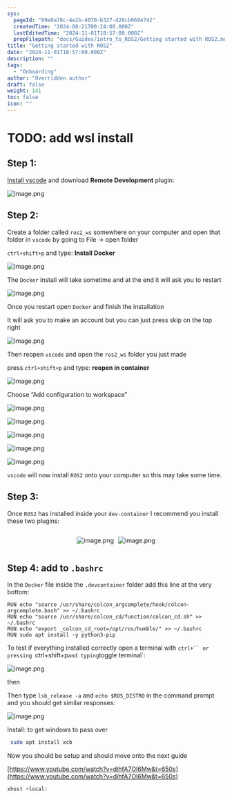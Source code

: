 ```yaml
---
sys:
  pageId: "89e0a78c-4e2b-4070-b327-d28cb0694742"
  createdTime: "2024-08-21T00:24:00.000Z"
  lastEditedTime: "2024-11-01T18:57:00.000Z"
  propFilepath: "docs/Guides/intro_to_ROS2/Getting started with ROS2.md"
title: "Getting started with ROS2"
date: "2024-11-01T18:57:00.000Z"
description: ""
tags:
  - "Onboarding"
author: "Overridden author"
draft: false
weight: 141
toc: false
icon: ""
---
```


# TODO: add wsl install

## Step 1:

[Install vscode](https://code.visualstudio.com/download) and download **Remote Development** plugin:

![image.png](https://prod-files-secure.s3.us-west-2.amazonaws.com/d518164a-d88e-44d1-a4ee-3adb3bd8bce0/efb52993-1881-4a40-b95e-6f020334f022/image.png?X-Amz-Algorithm=AWS4-HMAC-SHA256&X-Amz-Content-Sha256=UNSIGNED-PAYLOAD&X-Amz-Credential=ASIAZI2LB466WOSIULVG%2F20250213%2Fus-west-2%2Fs3%2Faws4_request&X-Amz-Date=20250213T150825Z&X-Amz-Expires=3600&X-Amz-Security-Token=IQoJb3JpZ2luX2VjEO3%2F%2F%2F%2F%2F%2F%2F%2F%2F%2FwEaCXVzLXdlc3QtMiJHMEUCIQDDhdE%2BWB6lRfhkQNiSZSWN8%2FvdDORKtDSRpeKiW1w5dQIgcTrCfwEakIL%2BDcW60Kjd5uOumsuVNLCk61%2FAOUT7p2wq%2FwMIFhAAGgw2Mzc0MjMxODM4MDUiDDd52%2Fq9QdIWarAW9yrcAzVeKSV4tYLtLq3RzUAEiXA5MxhobCwhKF1P9XeAwO0F9cDqNTB1UtaZtn%2BWTZvmabwadoVhP75GZ2nFT61w078LHto0WZaWf5aXd%2FA9baTHdv%2BR%2FxpPXTx9iWAtZykM6zp1cs7ycRcDKcVe%2FCvJnur8jaGX9SebRy5hQ%2FFvBO%2BRTPh%2BjyAS0F8yNQ%2FFe596e9bTAsD4bQIBJd0FqBnLu%2FJmyEO9T%2Fa7CeMrzezWDK3OTILaHc1FRTarClKU19i95vVDRJ%2FwQ3FExq7ynTF9OTgPzqrFTJF9gQQqQoFA5PRsVbeBDF4MB80u3O5Czs8VW7QCfEpp7tQy0geEDka7UpOyVmCwoXU%2FaCTlkc0z4SjZeU7F2BuJgPOZgpwzupP%2FgPeuyEksWQ3UUaiwUeTrlzGnZY83dc0zrsop6BHdeTc2CK6ZnNzQVZk0GcAdXV6NBZWcv2eQyxPMfsSW6M6Dj8%2FF%2F0masaGPAnywBL2t%2FipD%2F3lxIuxn2KbXGBGfGe9nGnXleOFYJuIQ0soj01KUs6qxTRFYQAK3Lr1CtwTuiHsTtLcZGt4Dtwu1GlDMnuRMxqWzpcJze5LPtErf%2Blm93Ujqxv4yNHbcjIeLndfqo3gJUU8YMphmxUD8gk0fMMzdt70GOqUBuazRjZfLr3HallJkhTESmgWlHNi7ux6dKlM%2B%2Fn2bCb5rNTo8u%2FyrssQaQQMUzbONPN%2F0lhmvfVM8CDywa9HY8nT2zb3cHmGzfCGsXFJmIWoQbSrULesJbWBO%2F4yeETzQ2XE%2BCIhkChuKOXvw1J%2Bm2w5H3W35jEF0GxnCrZWS2zpV%2BU2soLYecDTttJCuyTxbPsaFc1%2FhzGt49YOVGIYhaDNevIgw&X-Amz-Signature=3211932df8aa898a5811c5af23f631a004353148cc72c5b095c3bceb7471a73d&X-Amz-SignedHeaders=host&x-id=GetObject)

## Step 2:

Create a folder called `ros2_ws` somewhere on your computer and open that folder in `vscode` by going to File → open folder 

`ctrl+shift+p` and type: **Install Docker**

![image.png](https://prod-files-secure.s3.us-west-2.amazonaws.com/d518164a-d88e-44d1-a4ee-3adb3bd8bce0/2269dc0e-1cd5-47ff-bceb-c04ad9b2eab0/image.png?X-Amz-Algorithm=AWS4-HMAC-SHA256&X-Amz-Content-Sha256=UNSIGNED-PAYLOAD&X-Amz-Credential=ASIAZI2LB466WOSIULVG%2F20250213%2Fus-west-2%2Fs3%2Faws4_request&X-Amz-Date=20250213T150825Z&X-Amz-Expires=3600&X-Amz-Security-Token=IQoJb3JpZ2luX2VjEO3%2F%2F%2F%2F%2F%2F%2F%2F%2F%2FwEaCXVzLXdlc3QtMiJHMEUCIQDDhdE%2BWB6lRfhkQNiSZSWN8%2FvdDORKtDSRpeKiW1w5dQIgcTrCfwEakIL%2BDcW60Kjd5uOumsuVNLCk61%2FAOUT7p2wq%2FwMIFhAAGgw2Mzc0MjMxODM4MDUiDDd52%2Fq9QdIWarAW9yrcAzVeKSV4tYLtLq3RzUAEiXA5MxhobCwhKF1P9XeAwO0F9cDqNTB1UtaZtn%2BWTZvmabwadoVhP75GZ2nFT61w078LHto0WZaWf5aXd%2FA9baTHdv%2BR%2FxpPXTx9iWAtZykM6zp1cs7ycRcDKcVe%2FCvJnur8jaGX9SebRy5hQ%2FFvBO%2BRTPh%2BjyAS0F8yNQ%2FFe596e9bTAsD4bQIBJd0FqBnLu%2FJmyEO9T%2Fa7CeMrzezWDK3OTILaHc1FRTarClKU19i95vVDRJ%2FwQ3FExq7ynTF9OTgPzqrFTJF9gQQqQoFA5PRsVbeBDF4MB80u3O5Czs8VW7QCfEpp7tQy0geEDka7UpOyVmCwoXU%2FaCTlkc0z4SjZeU7F2BuJgPOZgpwzupP%2FgPeuyEksWQ3UUaiwUeTrlzGnZY83dc0zrsop6BHdeTc2CK6ZnNzQVZk0GcAdXV6NBZWcv2eQyxPMfsSW6M6Dj8%2FF%2F0masaGPAnywBL2t%2FipD%2F3lxIuxn2KbXGBGfGe9nGnXleOFYJuIQ0soj01KUs6qxTRFYQAK3Lr1CtwTuiHsTtLcZGt4Dtwu1GlDMnuRMxqWzpcJze5LPtErf%2Blm93Ujqxv4yNHbcjIeLndfqo3gJUU8YMphmxUD8gk0fMMzdt70GOqUBuazRjZfLr3HallJkhTESmgWlHNi7ux6dKlM%2B%2Fn2bCb5rNTo8u%2FyrssQaQQMUzbONPN%2F0lhmvfVM8CDywa9HY8nT2zb3cHmGzfCGsXFJmIWoQbSrULesJbWBO%2F4yeETzQ2XE%2BCIhkChuKOXvw1J%2Bm2w5H3W35jEF0GxnCrZWS2zpV%2BU2soLYecDTttJCuyTxbPsaFc1%2FhzGt49YOVGIYhaDNevIgw&X-Amz-Signature=025498ee97b175d9632a9497b21527c4c3a2671f57ad51601a130e34ea1feb8d&X-Amz-SignedHeaders=host&x-id=GetObject)

The `Docker` install will take sometime and at the end it will ask you to restart

![image.png](https://prod-files-secure.s3.us-west-2.amazonaws.com/d518164a-d88e-44d1-a4ee-3adb3bd8bce0/ed233f78-be33-4b1f-b89c-9c346c0e961e/image.png?X-Amz-Algorithm=AWS4-HMAC-SHA256&X-Amz-Content-Sha256=UNSIGNED-PAYLOAD&X-Amz-Credential=ASIAZI2LB466WOSIULVG%2F20250213%2Fus-west-2%2Fs3%2Faws4_request&X-Amz-Date=20250213T150825Z&X-Amz-Expires=3600&X-Amz-Security-Token=IQoJb3JpZ2luX2VjEO3%2F%2F%2F%2F%2F%2F%2F%2F%2F%2FwEaCXVzLXdlc3QtMiJHMEUCIQDDhdE%2BWB6lRfhkQNiSZSWN8%2FvdDORKtDSRpeKiW1w5dQIgcTrCfwEakIL%2BDcW60Kjd5uOumsuVNLCk61%2FAOUT7p2wq%2FwMIFhAAGgw2Mzc0MjMxODM4MDUiDDd52%2Fq9QdIWarAW9yrcAzVeKSV4tYLtLq3RzUAEiXA5MxhobCwhKF1P9XeAwO0F9cDqNTB1UtaZtn%2BWTZvmabwadoVhP75GZ2nFT61w078LHto0WZaWf5aXd%2FA9baTHdv%2BR%2FxpPXTx9iWAtZykM6zp1cs7ycRcDKcVe%2FCvJnur8jaGX9SebRy5hQ%2FFvBO%2BRTPh%2BjyAS0F8yNQ%2FFe596e9bTAsD4bQIBJd0FqBnLu%2FJmyEO9T%2Fa7CeMrzezWDK3OTILaHc1FRTarClKU19i95vVDRJ%2FwQ3FExq7ynTF9OTgPzqrFTJF9gQQqQoFA5PRsVbeBDF4MB80u3O5Czs8VW7QCfEpp7tQy0geEDka7UpOyVmCwoXU%2FaCTlkc0z4SjZeU7F2BuJgPOZgpwzupP%2FgPeuyEksWQ3UUaiwUeTrlzGnZY83dc0zrsop6BHdeTc2CK6ZnNzQVZk0GcAdXV6NBZWcv2eQyxPMfsSW6M6Dj8%2FF%2F0masaGPAnywBL2t%2FipD%2F3lxIuxn2KbXGBGfGe9nGnXleOFYJuIQ0soj01KUs6qxTRFYQAK3Lr1CtwTuiHsTtLcZGt4Dtwu1GlDMnuRMxqWzpcJze5LPtErf%2Blm93Ujqxv4yNHbcjIeLndfqo3gJUU8YMphmxUD8gk0fMMzdt70GOqUBuazRjZfLr3HallJkhTESmgWlHNi7ux6dKlM%2B%2Fn2bCb5rNTo8u%2FyrssQaQQMUzbONPN%2F0lhmvfVM8CDywa9HY8nT2zb3cHmGzfCGsXFJmIWoQbSrULesJbWBO%2F4yeETzQ2XE%2BCIhkChuKOXvw1J%2Bm2w5H3W35jEF0GxnCrZWS2zpV%2BU2soLYecDTttJCuyTxbPsaFc1%2FhzGt49YOVGIYhaDNevIgw&X-Amz-Signature=031da60a604cb2e64866bea49b3fa98cddb3d469639a80d286b0cb3264f772da&X-Amz-SignedHeaders=host&x-id=GetObject)

Once you restart open `Docker` and finish the installation

It will ask you to make an account but you can just press skip on the top right

![image.png](https://prod-files-secure.s3.us-west-2.amazonaws.com/d518164a-d88e-44d1-a4ee-3adb3bd8bce0/21010ad9-1659-4fd9-9f59-9932a09b2a3d/image.png?X-Amz-Algorithm=AWS4-HMAC-SHA256&X-Amz-Content-Sha256=UNSIGNED-PAYLOAD&X-Amz-Credential=ASIAZI2LB466WOSIULVG%2F20250213%2Fus-west-2%2Fs3%2Faws4_request&X-Amz-Date=20250213T150825Z&X-Amz-Expires=3600&X-Amz-Security-Token=IQoJb3JpZ2luX2VjEO3%2F%2F%2F%2F%2F%2F%2F%2F%2F%2FwEaCXVzLXdlc3QtMiJHMEUCIQDDhdE%2BWB6lRfhkQNiSZSWN8%2FvdDORKtDSRpeKiW1w5dQIgcTrCfwEakIL%2BDcW60Kjd5uOumsuVNLCk61%2FAOUT7p2wq%2FwMIFhAAGgw2Mzc0MjMxODM4MDUiDDd52%2Fq9QdIWarAW9yrcAzVeKSV4tYLtLq3RzUAEiXA5MxhobCwhKF1P9XeAwO0F9cDqNTB1UtaZtn%2BWTZvmabwadoVhP75GZ2nFT61w078LHto0WZaWf5aXd%2FA9baTHdv%2BR%2FxpPXTx9iWAtZykM6zp1cs7ycRcDKcVe%2FCvJnur8jaGX9SebRy5hQ%2FFvBO%2BRTPh%2BjyAS0F8yNQ%2FFe596e9bTAsD4bQIBJd0FqBnLu%2FJmyEO9T%2Fa7CeMrzezWDK3OTILaHc1FRTarClKU19i95vVDRJ%2FwQ3FExq7ynTF9OTgPzqrFTJF9gQQqQoFA5PRsVbeBDF4MB80u3O5Czs8VW7QCfEpp7tQy0geEDka7UpOyVmCwoXU%2FaCTlkc0z4SjZeU7F2BuJgPOZgpwzupP%2FgPeuyEksWQ3UUaiwUeTrlzGnZY83dc0zrsop6BHdeTc2CK6ZnNzQVZk0GcAdXV6NBZWcv2eQyxPMfsSW6M6Dj8%2FF%2F0masaGPAnywBL2t%2FipD%2F3lxIuxn2KbXGBGfGe9nGnXleOFYJuIQ0soj01KUs6qxTRFYQAK3Lr1CtwTuiHsTtLcZGt4Dtwu1GlDMnuRMxqWzpcJze5LPtErf%2Blm93Ujqxv4yNHbcjIeLndfqo3gJUU8YMphmxUD8gk0fMMzdt70GOqUBuazRjZfLr3HallJkhTESmgWlHNi7ux6dKlM%2B%2Fn2bCb5rNTo8u%2FyrssQaQQMUzbONPN%2F0lhmvfVM8CDywa9HY8nT2zb3cHmGzfCGsXFJmIWoQbSrULesJbWBO%2F4yeETzQ2XE%2BCIhkChuKOXvw1J%2Bm2w5H3W35jEF0GxnCrZWS2zpV%2BU2soLYecDTttJCuyTxbPsaFc1%2FhzGt49YOVGIYhaDNevIgw&X-Amz-Signature=fd7495798927fc56ecbcf50e948e8ae7477d9389960226649cb3ad065a863ec3&X-Amz-SignedHeaders=host&x-id=GetObject)

Then reopen `vscode` and open the `ros2_ws` folder you just made

press `ctrl+shift+p` and type: **reopen in container**

![image.png](https://prod-files-secure.s3.us-west-2.amazonaws.com/d518164a-d88e-44d1-a4ee-3adb3bd8bce0/4e93b8c2-41ad-488c-8095-c74205196118/image.png?X-Amz-Algorithm=AWS4-HMAC-SHA256&X-Amz-Content-Sha256=UNSIGNED-PAYLOAD&X-Amz-Credential=ASIAZI2LB466WOSIULVG%2F20250213%2Fus-west-2%2Fs3%2Faws4_request&X-Amz-Date=20250213T150825Z&X-Amz-Expires=3600&X-Amz-Security-Token=IQoJb3JpZ2luX2VjEO3%2F%2F%2F%2F%2F%2F%2F%2F%2F%2FwEaCXVzLXdlc3QtMiJHMEUCIQDDhdE%2BWB6lRfhkQNiSZSWN8%2FvdDORKtDSRpeKiW1w5dQIgcTrCfwEakIL%2BDcW60Kjd5uOumsuVNLCk61%2FAOUT7p2wq%2FwMIFhAAGgw2Mzc0MjMxODM4MDUiDDd52%2Fq9QdIWarAW9yrcAzVeKSV4tYLtLq3RzUAEiXA5MxhobCwhKF1P9XeAwO0F9cDqNTB1UtaZtn%2BWTZvmabwadoVhP75GZ2nFT61w078LHto0WZaWf5aXd%2FA9baTHdv%2BR%2FxpPXTx9iWAtZykM6zp1cs7ycRcDKcVe%2FCvJnur8jaGX9SebRy5hQ%2FFvBO%2BRTPh%2BjyAS0F8yNQ%2FFe596e9bTAsD4bQIBJd0FqBnLu%2FJmyEO9T%2Fa7CeMrzezWDK3OTILaHc1FRTarClKU19i95vVDRJ%2FwQ3FExq7ynTF9OTgPzqrFTJF9gQQqQoFA5PRsVbeBDF4MB80u3O5Czs8VW7QCfEpp7tQy0geEDka7UpOyVmCwoXU%2FaCTlkc0z4SjZeU7F2BuJgPOZgpwzupP%2FgPeuyEksWQ3UUaiwUeTrlzGnZY83dc0zrsop6BHdeTc2CK6ZnNzQVZk0GcAdXV6NBZWcv2eQyxPMfsSW6M6Dj8%2FF%2F0masaGPAnywBL2t%2FipD%2F3lxIuxn2KbXGBGfGe9nGnXleOFYJuIQ0soj01KUs6qxTRFYQAK3Lr1CtwTuiHsTtLcZGt4Dtwu1GlDMnuRMxqWzpcJze5LPtErf%2Blm93Ujqxv4yNHbcjIeLndfqo3gJUU8YMphmxUD8gk0fMMzdt70GOqUBuazRjZfLr3HallJkhTESmgWlHNi7ux6dKlM%2B%2Fn2bCb5rNTo8u%2FyrssQaQQMUzbONPN%2F0lhmvfVM8CDywa9HY8nT2zb3cHmGzfCGsXFJmIWoQbSrULesJbWBO%2F4yeETzQ2XE%2BCIhkChuKOXvw1J%2Bm2w5H3W35jEF0GxnCrZWS2zpV%2BU2soLYecDTttJCuyTxbPsaFc1%2FhzGt49YOVGIYhaDNevIgw&X-Amz-Signature=eb51a221e82f2833158d91f6686ee536342f155a3a9895a6ce845ed5ee19e2f1&X-Amz-SignedHeaders=host&x-id=GetObject)

Choose “Add configuration to workspace”

![image.png](https://prod-files-secure.s3.us-west-2.amazonaws.com/d518164a-d88e-44d1-a4ee-3adb3bd8bce0/9560b282-5060-4989-ba37-97e7b2c22476/image.png?X-Amz-Algorithm=AWS4-HMAC-SHA256&X-Amz-Content-Sha256=UNSIGNED-PAYLOAD&X-Amz-Credential=ASIAZI2LB466WOSIULVG%2F20250213%2Fus-west-2%2Fs3%2Faws4_request&X-Amz-Date=20250213T150825Z&X-Amz-Expires=3600&X-Amz-Security-Token=IQoJb3JpZ2luX2VjEO3%2F%2F%2F%2F%2F%2F%2F%2F%2F%2FwEaCXVzLXdlc3QtMiJHMEUCIQDDhdE%2BWB6lRfhkQNiSZSWN8%2FvdDORKtDSRpeKiW1w5dQIgcTrCfwEakIL%2BDcW60Kjd5uOumsuVNLCk61%2FAOUT7p2wq%2FwMIFhAAGgw2Mzc0MjMxODM4MDUiDDd52%2Fq9QdIWarAW9yrcAzVeKSV4tYLtLq3RzUAEiXA5MxhobCwhKF1P9XeAwO0F9cDqNTB1UtaZtn%2BWTZvmabwadoVhP75GZ2nFT61w078LHto0WZaWf5aXd%2FA9baTHdv%2BR%2FxpPXTx9iWAtZykM6zp1cs7ycRcDKcVe%2FCvJnur8jaGX9SebRy5hQ%2FFvBO%2BRTPh%2BjyAS0F8yNQ%2FFe596e9bTAsD4bQIBJd0FqBnLu%2FJmyEO9T%2Fa7CeMrzezWDK3OTILaHc1FRTarClKU19i95vVDRJ%2FwQ3FExq7ynTF9OTgPzqrFTJF9gQQqQoFA5PRsVbeBDF4MB80u3O5Czs8VW7QCfEpp7tQy0geEDka7UpOyVmCwoXU%2FaCTlkc0z4SjZeU7F2BuJgPOZgpwzupP%2FgPeuyEksWQ3UUaiwUeTrlzGnZY83dc0zrsop6BHdeTc2CK6ZnNzQVZk0GcAdXV6NBZWcv2eQyxPMfsSW6M6Dj8%2FF%2F0masaGPAnywBL2t%2FipD%2F3lxIuxn2KbXGBGfGe9nGnXleOFYJuIQ0soj01KUs6qxTRFYQAK3Lr1CtwTuiHsTtLcZGt4Dtwu1GlDMnuRMxqWzpcJze5LPtErf%2Blm93Ujqxv4yNHbcjIeLndfqo3gJUU8YMphmxUD8gk0fMMzdt70GOqUBuazRjZfLr3HallJkhTESmgWlHNi7ux6dKlM%2B%2Fn2bCb5rNTo8u%2FyrssQaQQMUzbONPN%2F0lhmvfVM8CDywa9HY8nT2zb3cHmGzfCGsXFJmIWoQbSrULesJbWBO%2F4yeETzQ2XE%2BCIhkChuKOXvw1J%2Bm2w5H3W35jEF0GxnCrZWS2zpV%2BU2soLYecDTttJCuyTxbPsaFc1%2FhzGt49YOVGIYhaDNevIgw&X-Amz-Signature=0e4445ea636d6e0fe00f3425dc08f3ff10c62516231d66a85c53214df4478794&X-Amz-SignedHeaders=host&x-id=GetObject)

![image.png](https://prod-files-secure.s3.us-west-2.amazonaws.com/d518164a-d88e-44d1-a4ee-3adb3bd8bce0/2ee63f81-886b-48e8-a553-dc6e5eac99e4/image.png?X-Amz-Algorithm=AWS4-HMAC-SHA256&X-Amz-Content-Sha256=UNSIGNED-PAYLOAD&X-Amz-Credential=ASIAZI2LB466WOSIULVG%2F20250213%2Fus-west-2%2Fs3%2Faws4_request&X-Amz-Date=20250213T150825Z&X-Amz-Expires=3600&X-Amz-Security-Token=IQoJb3JpZ2luX2VjEO3%2F%2F%2F%2F%2F%2F%2F%2F%2F%2FwEaCXVzLXdlc3QtMiJHMEUCIQDDhdE%2BWB6lRfhkQNiSZSWN8%2FvdDORKtDSRpeKiW1w5dQIgcTrCfwEakIL%2BDcW60Kjd5uOumsuVNLCk61%2FAOUT7p2wq%2FwMIFhAAGgw2Mzc0MjMxODM4MDUiDDd52%2Fq9QdIWarAW9yrcAzVeKSV4tYLtLq3RzUAEiXA5MxhobCwhKF1P9XeAwO0F9cDqNTB1UtaZtn%2BWTZvmabwadoVhP75GZ2nFT61w078LHto0WZaWf5aXd%2FA9baTHdv%2BR%2FxpPXTx9iWAtZykM6zp1cs7ycRcDKcVe%2FCvJnur8jaGX9SebRy5hQ%2FFvBO%2BRTPh%2BjyAS0F8yNQ%2FFe596e9bTAsD4bQIBJd0FqBnLu%2FJmyEO9T%2Fa7CeMrzezWDK3OTILaHc1FRTarClKU19i95vVDRJ%2FwQ3FExq7ynTF9OTgPzqrFTJF9gQQqQoFA5PRsVbeBDF4MB80u3O5Czs8VW7QCfEpp7tQy0geEDka7UpOyVmCwoXU%2FaCTlkc0z4SjZeU7F2BuJgPOZgpwzupP%2FgPeuyEksWQ3UUaiwUeTrlzGnZY83dc0zrsop6BHdeTc2CK6ZnNzQVZk0GcAdXV6NBZWcv2eQyxPMfsSW6M6Dj8%2FF%2F0masaGPAnywBL2t%2FipD%2F3lxIuxn2KbXGBGfGe9nGnXleOFYJuIQ0soj01KUs6qxTRFYQAK3Lr1CtwTuiHsTtLcZGt4Dtwu1GlDMnuRMxqWzpcJze5LPtErf%2Blm93Ujqxv4yNHbcjIeLndfqo3gJUU8YMphmxUD8gk0fMMzdt70GOqUBuazRjZfLr3HallJkhTESmgWlHNi7ux6dKlM%2B%2Fn2bCb5rNTo8u%2FyrssQaQQMUzbONPN%2F0lhmvfVM8CDywa9HY8nT2zb3cHmGzfCGsXFJmIWoQbSrULesJbWBO%2F4yeETzQ2XE%2BCIhkChuKOXvw1J%2Bm2w5H3W35jEF0GxnCrZWS2zpV%2BU2soLYecDTttJCuyTxbPsaFc1%2FhzGt49YOVGIYhaDNevIgw&X-Amz-Signature=9a85e35a062544c135fc65494f588cab7525d98d4fddaaf6fcfe6c2c56098855&X-Amz-SignedHeaders=host&x-id=GetObject)

![image.png](https://prod-files-secure.s3.us-west-2.amazonaws.com/d518164a-d88e-44d1-a4ee-3adb3bd8bce0/ae1580b2-b048-407e-aed9-b584224a7a04/image.png?X-Amz-Algorithm=AWS4-HMAC-SHA256&X-Amz-Content-Sha256=UNSIGNED-PAYLOAD&X-Amz-Credential=ASIAZI2LB466WOSIULVG%2F20250213%2Fus-west-2%2Fs3%2Faws4_request&X-Amz-Date=20250213T150825Z&X-Amz-Expires=3600&X-Amz-Security-Token=IQoJb3JpZ2luX2VjEO3%2F%2F%2F%2F%2F%2F%2F%2F%2F%2FwEaCXVzLXdlc3QtMiJHMEUCIQDDhdE%2BWB6lRfhkQNiSZSWN8%2FvdDORKtDSRpeKiW1w5dQIgcTrCfwEakIL%2BDcW60Kjd5uOumsuVNLCk61%2FAOUT7p2wq%2FwMIFhAAGgw2Mzc0MjMxODM4MDUiDDd52%2Fq9QdIWarAW9yrcAzVeKSV4tYLtLq3RzUAEiXA5MxhobCwhKF1P9XeAwO0F9cDqNTB1UtaZtn%2BWTZvmabwadoVhP75GZ2nFT61w078LHto0WZaWf5aXd%2FA9baTHdv%2BR%2FxpPXTx9iWAtZykM6zp1cs7ycRcDKcVe%2FCvJnur8jaGX9SebRy5hQ%2FFvBO%2BRTPh%2BjyAS0F8yNQ%2FFe596e9bTAsD4bQIBJd0FqBnLu%2FJmyEO9T%2Fa7CeMrzezWDK3OTILaHc1FRTarClKU19i95vVDRJ%2FwQ3FExq7ynTF9OTgPzqrFTJF9gQQqQoFA5PRsVbeBDF4MB80u3O5Czs8VW7QCfEpp7tQy0geEDka7UpOyVmCwoXU%2FaCTlkc0z4SjZeU7F2BuJgPOZgpwzupP%2FgPeuyEksWQ3UUaiwUeTrlzGnZY83dc0zrsop6BHdeTc2CK6ZnNzQVZk0GcAdXV6NBZWcv2eQyxPMfsSW6M6Dj8%2FF%2F0masaGPAnywBL2t%2FipD%2F3lxIuxn2KbXGBGfGe9nGnXleOFYJuIQ0soj01KUs6qxTRFYQAK3Lr1CtwTuiHsTtLcZGt4Dtwu1GlDMnuRMxqWzpcJze5LPtErf%2Blm93Ujqxv4yNHbcjIeLndfqo3gJUU8YMphmxUD8gk0fMMzdt70GOqUBuazRjZfLr3HallJkhTESmgWlHNi7ux6dKlM%2B%2Fn2bCb5rNTo8u%2FyrssQaQQMUzbONPN%2F0lhmvfVM8CDywa9HY8nT2zb3cHmGzfCGsXFJmIWoQbSrULesJbWBO%2F4yeETzQ2XE%2BCIhkChuKOXvw1J%2Bm2w5H3W35jEF0GxnCrZWS2zpV%2BU2soLYecDTttJCuyTxbPsaFc1%2FhzGt49YOVGIYhaDNevIgw&X-Amz-Signature=61535b86ff2e366a0b983135efe24d30248c7521e307613ff6e59ff7131e6efb&X-Amz-SignedHeaders=host&x-id=GetObject)

![image.png](https://prod-files-secure.s3.us-west-2.amazonaws.com/d518164a-d88e-44d1-a4ee-3adb3bd8bce0/53255b28-f75e-430f-b9e3-c0ac8577e42b/image.png?X-Amz-Algorithm=AWS4-HMAC-SHA256&X-Amz-Content-Sha256=UNSIGNED-PAYLOAD&X-Amz-Credential=ASIAZI2LB466WOSIULVG%2F20250213%2Fus-west-2%2Fs3%2Faws4_request&X-Amz-Date=20250213T150825Z&X-Amz-Expires=3600&X-Amz-Security-Token=IQoJb3JpZ2luX2VjEO3%2F%2F%2F%2F%2F%2F%2F%2F%2F%2FwEaCXVzLXdlc3QtMiJHMEUCIQDDhdE%2BWB6lRfhkQNiSZSWN8%2FvdDORKtDSRpeKiW1w5dQIgcTrCfwEakIL%2BDcW60Kjd5uOumsuVNLCk61%2FAOUT7p2wq%2FwMIFhAAGgw2Mzc0MjMxODM4MDUiDDd52%2Fq9QdIWarAW9yrcAzVeKSV4tYLtLq3RzUAEiXA5MxhobCwhKF1P9XeAwO0F9cDqNTB1UtaZtn%2BWTZvmabwadoVhP75GZ2nFT61w078LHto0WZaWf5aXd%2FA9baTHdv%2BR%2FxpPXTx9iWAtZykM6zp1cs7ycRcDKcVe%2FCvJnur8jaGX9SebRy5hQ%2FFvBO%2BRTPh%2BjyAS0F8yNQ%2FFe596e9bTAsD4bQIBJd0FqBnLu%2FJmyEO9T%2Fa7CeMrzezWDK3OTILaHc1FRTarClKU19i95vVDRJ%2FwQ3FExq7ynTF9OTgPzqrFTJF9gQQqQoFA5PRsVbeBDF4MB80u3O5Czs8VW7QCfEpp7tQy0geEDka7UpOyVmCwoXU%2FaCTlkc0z4SjZeU7F2BuJgPOZgpwzupP%2FgPeuyEksWQ3UUaiwUeTrlzGnZY83dc0zrsop6BHdeTc2CK6ZnNzQVZk0GcAdXV6NBZWcv2eQyxPMfsSW6M6Dj8%2FF%2F0masaGPAnywBL2t%2FipD%2F3lxIuxn2KbXGBGfGe9nGnXleOFYJuIQ0soj01KUs6qxTRFYQAK3Lr1CtwTuiHsTtLcZGt4Dtwu1GlDMnuRMxqWzpcJze5LPtErf%2Blm93Ujqxv4yNHbcjIeLndfqo3gJUU8YMphmxUD8gk0fMMzdt70GOqUBuazRjZfLr3HallJkhTESmgWlHNi7ux6dKlM%2B%2Fn2bCb5rNTo8u%2FyrssQaQQMUzbONPN%2F0lhmvfVM8CDywa9HY8nT2zb3cHmGzfCGsXFJmIWoQbSrULesJbWBO%2F4yeETzQ2XE%2BCIhkChuKOXvw1J%2Bm2w5H3W35jEF0GxnCrZWS2zpV%2BU2soLYecDTttJCuyTxbPsaFc1%2FhzGt49YOVGIYhaDNevIgw&X-Amz-Signature=3989e7195daa989d080ec2dcc5818f917ad47797b3460fedcc301f56be7dc00d&X-Amz-SignedHeaders=host&x-id=GetObject)

![image.png](https://prod-files-secure.s3.us-west-2.amazonaws.com/d518164a-d88e-44d1-a4ee-3adb3bd8bce0/7c562767-5af9-4ffb-97d1-327bcdf4ee00/image.png?X-Amz-Algorithm=AWS4-HMAC-SHA256&X-Amz-Content-Sha256=UNSIGNED-PAYLOAD&X-Amz-Credential=ASIAZI2LB466WOSIULVG%2F20250213%2Fus-west-2%2Fs3%2Faws4_request&X-Amz-Date=20250213T150825Z&X-Amz-Expires=3600&X-Amz-Security-Token=IQoJb3JpZ2luX2VjEO3%2F%2F%2F%2F%2F%2F%2F%2F%2F%2FwEaCXVzLXdlc3QtMiJHMEUCIQDDhdE%2BWB6lRfhkQNiSZSWN8%2FvdDORKtDSRpeKiW1w5dQIgcTrCfwEakIL%2BDcW60Kjd5uOumsuVNLCk61%2FAOUT7p2wq%2FwMIFhAAGgw2Mzc0MjMxODM4MDUiDDd52%2Fq9QdIWarAW9yrcAzVeKSV4tYLtLq3RzUAEiXA5MxhobCwhKF1P9XeAwO0F9cDqNTB1UtaZtn%2BWTZvmabwadoVhP75GZ2nFT61w078LHto0WZaWf5aXd%2FA9baTHdv%2BR%2FxpPXTx9iWAtZykM6zp1cs7ycRcDKcVe%2FCvJnur8jaGX9SebRy5hQ%2FFvBO%2BRTPh%2BjyAS0F8yNQ%2FFe596e9bTAsD4bQIBJd0FqBnLu%2FJmyEO9T%2Fa7CeMrzezWDK3OTILaHc1FRTarClKU19i95vVDRJ%2FwQ3FExq7ynTF9OTgPzqrFTJF9gQQqQoFA5PRsVbeBDF4MB80u3O5Czs8VW7QCfEpp7tQy0geEDka7UpOyVmCwoXU%2FaCTlkc0z4SjZeU7F2BuJgPOZgpwzupP%2FgPeuyEksWQ3UUaiwUeTrlzGnZY83dc0zrsop6BHdeTc2CK6ZnNzQVZk0GcAdXV6NBZWcv2eQyxPMfsSW6M6Dj8%2FF%2F0masaGPAnywBL2t%2FipD%2F3lxIuxn2KbXGBGfGe9nGnXleOFYJuIQ0soj01KUs6qxTRFYQAK3Lr1CtwTuiHsTtLcZGt4Dtwu1GlDMnuRMxqWzpcJze5LPtErf%2Blm93Ujqxv4yNHbcjIeLndfqo3gJUU8YMphmxUD8gk0fMMzdt70GOqUBuazRjZfLr3HallJkhTESmgWlHNi7ux6dKlM%2B%2Fn2bCb5rNTo8u%2FyrssQaQQMUzbONPN%2F0lhmvfVM8CDywa9HY8nT2zb3cHmGzfCGsXFJmIWoQbSrULesJbWBO%2F4yeETzQ2XE%2BCIhkChuKOXvw1J%2Bm2w5H3W35jEF0GxnCrZWS2zpV%2BU2soLYecDTttJCuyTxbPsaFc1%2FhzGt49YOVGIYhaDNevIgw&X-Amz-Signature=5642df3a0a1f38a6934e5317284f4d0bf84f8a7d7338e97f9cac4ec590d3e11d&X-Amz-SignedHeaders=host&x-id=GetObject)

`vscode` will now install `ROS2` onto your computer so this may take some time.

## Step 3:

Once `ROS2` has installed inside your `dev-container` I recommend you install these two plugins:

<div style="display: flex;flex-direction: row; column-gap:10px; max-width: 630px;justify-content: center;">
<div>

![image.png](https://prod-files-secure.s3.us-west-2.amazonaws.com/d518164a-d88e-44d1-a4ee-3adb3bd8bce0/3fc3d550-5a54-4ba1-ba6b-faa01cdb7369/image.png?X-Amz-Algorithm=AWS4-HMAC-SHA256&X-Amz-Content-Sha256=UNSIGNED-PAYLOAD&X-Amz-Credential=ASIAZI2LB466SH3XDOFV%2F20250213%2Fus-west-2%2Fs3%2Faws4_request&X-Amz-Date=20250213T150828Z&X-Amz-Expires=3600&X-Amz-Security-Token=IQoJb3JpZ2luX2VjEO3%2F%2F%2F%2F%2F%2F%2F%2F%2F%2FwEaCXVzLXdlc3QtMiJHMEUCIHypCeE%2FM91nPPKgkLMBvMJE3bB1gegWFUlK34Tsv8ILAiEAnQPLKOf6EoRHzicOK3GEbtRDw9hG2uDLnTIT%2B%2BhcpUYq%2FwMIFhAAGgw2Mzc0MjMxODM4MDUiDN%2Frc1UNpjtjoGRD2yrcA5yDfCSg3C6lDh%2Fx1ZKgYDeqRd8Uaxh7uwvRAriaabIH7nkat7blUCbL0CTRV5KVV3txEGV28JwMgMp%2B3FAMLgXKK9RvmHH5QBoDAuwVWdxhlccyb%2FOIS7fqqz0BwhYmTQBJZ4Tmjnr4NMcKftxYlzCmImZ1ZzHi3wnf2z%2BwyfrJKfZz48ZKSKSwl5gxK4qase3qY%2F44gLO9xNzKJAkuj1%2B2jqq7Iu%2BXG5eVAOF2BfMr65e7a0TH%2FMOQF9jSNiSWkEPflK%2FgDr%2FF%2BC0A0j7yhIusO8WegXhH91ulNm3kR1mNAxfK5qvTvZ%2FoTM%2BC%2FW4Wy9FmpYrRsu8k7dbfDXQB4c1fbiKfYFbwId8HI22L%2BBJETevTnFCAmVtRIFAfNR0YtelwJjq0exBBFubYYtpdrfRCl4zrwcWnndengRubbYaUKJ1%2BTeTRgFEu8LtOXBIBciu58v96WLfWFn5YJmnlQ2K9jksp5b8S5HJQ%2BAO53nAHy1wjxyvbxzSnHihBSWMueAPyJ2B4rtzNKiGvaN1eC5zOHqNd3IgUVhll4xEpQIrBuyIVcSbRrbcOYxKBBs%2BV92Z5CncDhsga44eXN0AM9YOCddeYFb65ardU6CMbGWewqkPOW9czyLsZmqvaMMvdt70GOqUBTtzRKasubTF12erjlzX%2BvCj9XYksO7hboJMBbJrA4RW4Q3jz1toQPTiVlOqCBWXaisbwgEzkRF67MYQd3b7BPYW0gbcf6LlI5piJx0xYNozZWRYRThAOA2UureGSq4DnRypafXS%2BasT%2FC6qFAL44zA3KUNjDNg5R5CfJFr53DDL67JnjXGMjQwCAKET0U%2BVheBHRDS2lP6fkuhhyIo81ibuIwxL4&X-Amz-Signature=de4efc547258ca6a4864daee9a1cd82441e5e5a9b4829434c0c591c703702d7a&X-Amz-SignedHeaders=host&x-id=GetObject)

</div>
<div>

![image.png](https://prod-files-secure.s3.us-west-2.amazonaws.com/d518164a-d88e-44d1-a4ee-3adb3bd8bce0/d994cc66-13c2-4093-a5a3-f84cf4601a82/image.png?X-Amz-Algorithm=AWS4-HMAC-SHA256&X-Amz-Content-Sha256=UNSIGNED-PAYLOAD&X-Amz-Credential=ASIAZI2LB466RUJSHTWZ%2F20250213%2Fus-west-2%2Fs3%2Faws4_request&X-Amz-Date=20250213T150828Z&X-Amz-Expires=3600&X-Amz-Security-Token=IQoJb3JpZ2luX2VjEO3%2F%2F%2F%2F%2F%2F%2F%2F%2F%2FwEaCXVzLXdlc3QtMiJGMEQCIEYg2RYv%2B9LZ22PqfWJJk2NOY75Tlw%2FYL5Qa8d7hS9e5AiBPuiPkyF2htrtrMEgARysqpsTC0CH1gNUAwY%2BYDRYyOCr%2FAwgWEAAaDDYzNzQyMzE4MzgwNSIMfmS3RFBcM%2F0XXJBMKtwDrLIwbzjiZHXdehb%2FPQIms1Ksbje5QHEXk3xlQ%2F9RZwP21dWs4XLstK99MC%2BlX5QWHjLIzKhpK6taj0gTzLEUYLtEkbuwT7p3rGUfEvOSsgiJ1IOhYJUygSnbqUyP77xMXbpeV9PTfY3N%2F8gQ3zVL8BwBbKgK%2FGgJe7BxuKQN9fYz0gP8fBjLax7BDNIsotKaQro76ZJNEFKuxBeiXhKQ28h0ClMby%2FglXKTUIy3hBg0CY%2FMZsCsVshJMasCYpeumnigkkpj6D2HEd9CYWGUgrTjpROe559dvg%2FPOCB2vQbBbjOAhiZ1xLS5%2FSEjn3%2FnL8x9vEl%2Bz8pNhiOUvcZ1v%2F0akguGSI%2FUJN%2FLxSCpBJcFms87T6OHcujI9xEqkU2TiZzwygaSdxAv%2BL75TQGxuo9%2F51IxuzrXrpM82pJjNmVAKumxhRV7EQTTqx6g9MfEe70tIIPno9ES6gXMi4x0HQaP1yTVgsW%2Bnple3FdOd0dFGMJa6E088ePOonWqP6ClekILtoeJffltc%2BHTckfmnNnoEBZo9y672xL8FsObQNW6%2BOnw%2FkZddel1gD21imNcq6%2BDDjiXfY4iyi4C0J5Iw8Aun%2FC9w6b8wqTiu%2Fq3Iw2MOvrl0vhLLlivAFVUwg963vQY6pgFGnk%2B00jGmuz5vkOD3wi0GJULAAz5L1M87TB2OnGXYuoYJmchRGRJychvXuvJQ6AWeD1vef8cW60xS2VT4aJalWuAeFjeJkqOmBl6Vnp92iw9XOVh8IQneFSHeH0zfIdowIxwYP6D8YcnqbqgJcgcPGD6ZyXrAFosecQPavuTmbGf1Gs2a0bt8PSD%2FBa02FBCVApscDeOGD9qobpxNkZ817xs28qlo&X-Amz-Signature=d871cbdb4a0c51ece38d86228062789cfb2de027b05cbd02faaa1dcbe29e78b5&X-Amz-SignedHeaders=host&x-id=GetObject)

</div>
</div>

## Step 4: add to `.bashrc`

In the `Docker` file inside the `.devcontainer` folder add this line at the very bottom: 

```docker
RUN echo "source /usr/share/colcon_argcomplete/hook/colcon-argcomplete.bash" >> ~/.bashrc
RUN echo "source /usr/share/colcon_cd/function/colcon_cd.sh" >> ~/.bashrc
RUN echo "export _colcon_cd_root=/opt/ros/humble/" >> ~/.bashrc
RUN sudo apt install -y python3-pip 
```

To test if everything installed correctly open a terminal with `ctrl+`` or pressing `ctrl+shift+p` and typing `toggle terminal`:

![image.png](https://prod-files-secure.s3.us-west-2.amazonaws.com/d518164a-d88e-44d1-a4ee-3adb3bd8bce0/6a4943d8-b04e-4c02-9a58-775f3384d1a5/image.png?X-Amz-Algorithm=AWS4-HMAC-SHA256&X-Amz-Content-Sha256=UNSIGNED-PAYLOAD&X-Amz-Credential=ASIAZI2LB466WOSIULVG%2F20250213%2Fus-west-2%2Fs3%2Faws4_request&X-Amz-Date=20250213T150825Z&X-Amz-Expires=3600&X-Amz-Security-Token=IQoJb3JpZ2luX2VjEO3%2F%2F%2F%2F%2F%2F%2F%2F%2F%2FwEaCXVzLXdlc3QtMiJHMEUCIQDDhdE%2BWB6lRfhkQNiSZSWN8%2FvdDORKtDSRpeKiW1w5dQIgcTrCfwEakIL%2BDcW60Kjd5uOumsuVNLCk61%2FAOUT7p2wq%2FwMIFhAAGgw2Mzc0MjMxODM4MDUiDDd52%2Fq9QdIWarAW9yrcAzVeKSV4tYLtLq3RzUAEiXA5MxhobCwhKF1P9XeAwO0F9cDqNTB1UtaZtn%2BWTZvmabwadoVhP75GZ2nFT61w078LHto0WZaWf5aXd%2FA9baTHdv%2BR%2FxpPXTx9iWAtZykM6zp1cs7ycRcDKcVe%2FCvJnur8jaGX9SebRy5hQ%2FFvBO%2BRTPh%2BjyAS0F8yNQ%2FFe596e9bTAsD4bQIBJd0FqBnLu%2FJmyEO9T%2Fa7CeMrzezWDK3OTILaHc1FRTarClKU19i95vVDRJ%2FwQ3FExq7ynTF9OTgPzqrFTJF9gQQqQoFA5PRsVbeBDF4MB80u3O5Czs8VW7QCfEpp7tQy0geEDka7UpOyVmCwoXU%2FaCTlkc0z4SjZeU7F2BuJgPOZgpwzupP%2FgPeuyEksWQ3UUaiwUeTrlzGnZY83dc0zrsop6BHdeTc2CK6ZnNzQVZk0GcAdXV6NBZWcv2eQyxPMfsSW6M6Dj8%2FF%2F0masaGPAnywBL2t%2FipD%2F3lxIuxn2KbXGBGfGe9nGnXleOFYJuIQ0soj01KUs6qxTRFYQAK3Lr1CtwTuiHsTtLcZGt4Dtwu1GlDMnuRMxqWzpcJze5LPtErf%2Blm93Ujqxv4yNHbcjIeLndfqo3gJUU8YMphmxUD8gk0fMMzdt70GOqUBuazRjZfLr3HallJkhTESmgWlHNi7ux6dKlM%2B%2Fn2bCb5rNTo8u%2FyrssQaQQMUzbONPN%2F0lhmvfVM8CDywa9HY8nT2zb3cHmGzfCGsXFJmIWoQbSrULesJbWBO%2F4yeETzQ2XE%2BCIhkChuKOXvw1J%2Bm2w5H3W35jEF0GxnCrZWS2zpV%2BU2soLYecDTttJCuyTxbPsaFc1%2FhzGt49YOVGIYhaDNevIgw&X-Amz-Signature=b991340bd1c89368d9f084c7889a04edc10e994f1704824597b33be6795a0735&X-Amz-SignedHeaders=host&x-id=GetObject)

then 

Then type `lsb_release -a` and `echo $ROS_DISTRO` in the command prompt and you should get similar responses:

![image.png](https://prod-files-secure.s3.us-west-2.amazonaws.com/d518164a-d88e-44d1-a4ee-3adb3bd8bce0/3e635dec-a805-4e85-8b9e-d000e5b71a4e/image.png?X-Amz-Algorithm=AWS4-HMAC-SHA256&X-Amz-Content-Sha256=UNSIGNED-PAYLOAD&X-Amz-Credential=ASIAZI2LB466WOSIULVG%2F20250213%2Fus-west-2%2Fs3%2Faws4_request&X-Amz-Date=20250213T150825Z&X-Amz-Expires=3600&X-Amz-Security-Token=IQoJb3JpZ2luX2VjEO3%2F%2F%2F%2F%2F%2F%2F%2F%2F%2FwEaCXVzLXdlc3QtMiJHMEUCIQDDhdE%2BWB6lRfhkQNiSZSWN8%2FvdDORKtDSRpeKiW1w5dQIgcTrCfwEakIL%2BDcW60Kjd5uOumsuVNLCk61%2FAOUT7p2wq%2FwMIFhAAGgw2Mzc0MjMxODM4MDUiDDd52%2Fq9QdIWarAW9yrcAzVeKSV4tYLtLq3RzUAEiXA5MxhobCwhKF1P9XeAwO0F9cDqNTB1UtaZtn%2BWTZvmabwadoVhP75GZ2nFT61w078LHto0WZaWf5aXd%2FA9baTHdv%2BR%2FxpPXTx9iWAtZykM6zp1cs7ycRcDKcVe%2FCvJnur8jaGX9SebRy5hQ%2FFvBO%2BRTPh%2BjyAS0F8yNQ%2FFe596e9bTAsD4bQIBJd0FqBnLu%2FJmyEO9T%2Fa7CeMrzezWDK3OTILaHc1FRTarClKU19i95vVDRJ%2FwQ3FExq7ynTF9OTgPzqrFTJF9gQQqQoFA5PRsVbeBDF4MB80u3O5Czs8VW7QCfEpp7tQy0geEDka7UpOyVmCwoXU%2FaCTlkc0z4SjZeU7F2BuJgPOZgpwzupP%2FgPeuyEksWQ3UUaiwUeTrlzGnZY83dc0zrsop6BHdeTc2CK6ZnNzQVZk0GcAdXV6NBZWcv2eQyxPMfsSW6M6Dj8%2FF%2F0masaGPAnywBL2t%2FipD%2F3lxIuxn2KbXGBGfGe9nGnXleOFYJuIQ0soj01KUs6qxTRFYQAK3Lr1CtwTuiHsTtLcZGt4Dtwu1GlDMnuRMxqWzpcJze5LPtErf%2Blm93Ujqxv4yNHbcjIeLndfqo3gJUU8YMphmxUD8gk0fMMzdt70GOqUBuazRjZfLr3HallJkhTESmgWlHNi7ux6dKlM%2B%2Fn2bCb5rNTo8u%2FyrssQaQQMUzbONPN%2F0lhmvfVM8CDywa9HY8nT2zb3cHmGzfCGsXFJmIWoQbSrULesJbWBO%2F4yeETzQ2XE%2BCIhkChuKOXvw1J%2Bm2w5H3W35jEF0GxnCrZWS2zpV%2BU2soLYecDTttJCuyTxbPsaFc1%2FhzGt49YOVGIYhaDNevIgw&X-Amz-Signature=c04313590b3e924c37a42c1ff8a467b3401eada0ecc5bf83ef555cab6435e313&X-Amz-SignedHeaders=host&x-id=GetObject)

Install:  to get windows to pass over

```bash
 sudo apt install xcb
```

Now you should be setup and should move onto the next guide 

[https://www.youtube.com/watch?v=dihfA7Ol6Mw&t=650s](https://www.youtube.com/watch?v=dihfA7Ol6Mw&t=650s)

```python
xhost +local:
```
